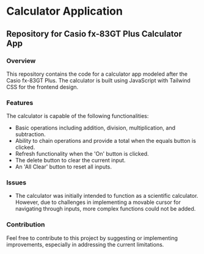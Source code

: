 # Calculator Application

## Repository for Casio fx-83GT Plus Calculator App

### Overview
This repository contains the code for a calculator app modeled after the Casio fx-83GT Plus. The calculator is built using JavaScript with Tailwind CSS for the frontend design.

### Features
The calculator is capable of the following functionalities:
- Basic operations including addition, division, multiplication, and subtraction.
- Ability to chain operations and provide a total when the equals button is clicked.
- Refresh functionality when the 'On' button is clicked.
- The delete button to clear the current input.
- An 'All Clear' button to reset all inputs.

### Issues
- The calculator was initially intended to function as a scientific calculator. However, due to challenges in implementing a movable cursor for navigating through inputs, more complex functions could not be added.

### Contribution
Feel free to contribute to this project by suggesting or implementing improvements, especially in addressing the current limitations.

